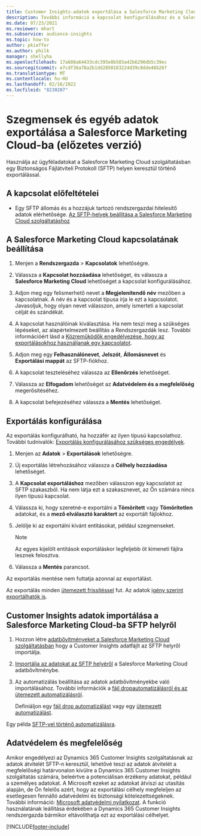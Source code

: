 ```yaml
---
title: Customer Insights-adatok exportálása a Salesforce Marketing Cloud-ba
description: További információ a kapcsolat konfigurálásához és a Salesforce Marketing Cloud-ba való exportáláshoz.
ms.date: 07/23/2021
ms.reviewer: mhart
ms.subservice: audience-insights
ms.topic: how-to
author: pkieffer
ms.author: philk
manager: shellyha
ms.openlocfilehash: 17a608a64433cdc395e0b503a42b6290db5c39ec
ms.sourcegitcommit: e7cdf36a78a2b1dd2850183224d39c8dde46b26f
ms.translationtype: MT
ms.contentlocale: hu-HU
ms.lasthandoff: 02/16/2022
ms.locfileid: "8230207"
---
```

# <a name="export-segments-and-other-data-to-salesforce-marketing-cloud-preview"></a>Szegmensek és egyéb adatok exportálása a Salesforce Marketing Cloud-ba (előzetes verzió)

Használja az ügyféladatokat a Salesforce Marketing Cloud szolgáltatásban egy Biztonságos Fájlátviteli Protokoll (SFTP) helyen keresztül történő exportálással.

## <a name="prerequisites-for-connection"></a>A kapcsolat előfeltételei

- Egy SFTP állomás és a hozzájuk tartozó rendszergazdai hitelesítő adatok elérhetősége. [Az SFTP-helyek beállítása a Salesforce Marketing Cloud szolgáltatáshoz](https://help.salesforce.com/articleView?id=sf.mc_es_configure_enhanced_ftp.htm&type=5) 

## <a name="set-up-the-connection-to-salesforce-marketing-cloud"></a>A Salesforce Marketing Cloud kapcsolatának beállítása

1. Menjen a **Rendszergazda** > **Kapcsolatok** lehetőségre.

1. Válassza a **Kapcsolat hozzáadása** lehetőséget, és válassza a **Salesforce Marketing Cloud** lehetőséget a kapcsolat konfigurálásához.

1. Adjon meg egy felismerhető nevet a **Megjelenítendő név** mezőben a kapcsolatnak. A név és a kapcsolat típusa írja le ezt a kapcsolatot. Javasoljuk, hogy olyan nevet válasszon, amely ismerteti a kapcsolat célját és szándékát.

1. A kapcsolat használóinak kiválasztása. Ha nem teszi meg a szükséges lépéseket, az alapértelmezett beállítás a Rendszergazdák lesz. További információért lásd a [Közreműködők engedélyezése, hogy az exportálásokhoz használjanak egy kapcsolatot](connections.md#allow-contributors-to-use-a-connection-for-exports).

1. Adjon meg egy **Felhasználónevet**, **Jelszót**, **Állomásnevet** és **Exportálási mappát** az SFTP-fiókhoz.

1. A kapcsolat teszteléséhez válassza az **Ellenőrzés** lehetőséget.

1. Válassza az **Elfogadom** lehetőséget az **Adatvédelem és a megfelelőség** megerősítéséhez.

1. A kapcsolat befejezéséhez válassza a **Mentés** lehetőséget.

## <a name="configure-an-export"></a>Exportálás konfigurálása

Az exportálás konfigurálható, ha hozzáfér az ilyen típusú kapcsolathoz. További tudnivalók: [Exportálás konfigurálásához szükséges engedélyek](export-destinations.md#set-up-a-new-export).

1. Menjen az **Adatok** > **Exportálások** lehetőségre.

1. Új exportálás létrehozásához válassza a **Célhely hozzáadása** lehetőséget.

1. A **Kapcsolat exportáláshoz** mezőben válasszon egy kapcsolatot az SFTP szakaszból. Ha nem látja ezt a szakasznevet, az Ön számára nincs ilyen típusú kapcsolat.

1. Válassza ki, hogy szeretné-e exportálni a **Tömörített** vagy **Tömörítetlen** adatokat, és a **mező elválasztó karaktert** az exportált fájlokhoz.

1. Jelölje ki az exportálni kívánt entitásokat, például szegmenseket.

   > [!NOTE]
   > Az egyes kijelölt entitások exportáláskor legfeljebb öt kimeneti fájlra lesznek felosztva. 

1. Válassza a **Mentés** parancsot.

Az exportálás mentése nem futtatja azonnal az exportálást.

Az exportálás minden [ütemezett frissítéssel](system.md#schedule-tab) fut. Az adatok [igény szerint exportálhatók is](export-destinations.md#run-exports-on-demand). 

## <a name="import-customer-insights-data-from-sftp-location-to-salesforce-marketing-cloud"></a>Customer Insights adatok importálása a Salesforce Marketing Cloud-ba SFTP helyről

1. Hozzon létre [adatbővítményeket a Salesforce Marketing Cloud szolgáltatásban](https://help.salesforce.com/articleView?id=sf.mc_es_create_data_extension.htm&type=5) hogy a Customer Insights adatfájlt az SFTP helyről importálja.

2. [Importálja az adatokat az SFTP helyéről](https://help.salesforce.com/articleView?id=sf.mc_es_import_data_extension_classic.htm&type=5) a Salesforce Marketing Cloud adatbővítménybe. 

3. Az automatizálás beállítása az adatok adatbővítményekbe való importálásához. További információk a [fájl dropautomatizálásról és az ütemezett automatizálásról](https://help.salesforce.com/articleView?id=sf.mc_as_triggered_automations.htm&type=5).

   Definiáljon egy [fájl drop automatizálást](https://help.salesforce.com/articleView?id=sf.mc_as_define_a_triggered_automation.htm&type=5) vagy egy  [ütemezett automatizálást](https://help.salesforce.com/articleView?id=sf.mc_as_define_a_scheduled_automation.htm&type=5). 

Egy példa [SFTP-vel történő automatizálásra](https://help.salesforce.com/articleView?id=sf.mc_as_ftp_and_triggered_automation_scenario.htm&type=5).

## <a name="data-privacy-and-compliance"></a>Adatvédelem és megfelelőség

Amikor engedélyezi az Dynamics 365 Customer Insights szolgáltatásnak az adatok átvitelét SFTP-n keresztül, lehetővé teszi az adatok átvitelét a megfelelőségi határvonalon kívülre a Dynamics 365 Customer Insights szolgáltatás számára, beleértve a potenciálisan érzékeny adatokat, például a személyes adatokat. A Microsoft ezeket az adatokat átviszi az utasítás alapján, de Ön felelős azért, hogy az exportálási célhely megfeleljen az esetlegesen fennálló adatvédelmi és biztonsági kötelezettségeknek. További információ: [Microsoft adatvédelmi nyilatkozat](https://go.microsoft.com/fwlink/?linkid=396732).
A funkció használatának leállítása érdekében a Dynamics 365 Customer Insights rendszergazda bármikor eltávolíthatja ezt az exportálási célhelyet.

[!INCLUDE[footer-include](../includes/footer-banner.md)]
